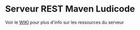 # Serveur REST Maven Ludicode

Voir le [WIKI](https://github.com/Zavydiel/Ludicode-v4.2/wiki) pour plus d'info sur les ressources du serveur